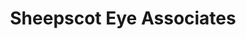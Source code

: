 ---
title: "Sheepscot Eye Associates"
url: /boothbay-harbor/sheepscot-eye-associates/
shop: optician
---